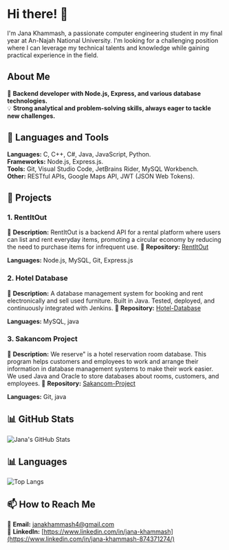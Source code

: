 # Hi there! 👋

I'm Jana Khammash, a passionate computer engineering student in my final year at An-Najah National University. I'm looking for a challenging position where I can leverage my technical talents and knowledge while gaining practical experience in the field.

## About Me

🌟 **Backend developer with Node.js, Express, and various database technologies.**  
💡 **Strong analytical and problem-solving skills, always eager to tackle new challenges.**

## 🚀 Languages and Tools

**Languages:** C, C++, C#, Java, JavaScript, Python.  
**Frameworks:** Node.js, Express.js.  
**Tools:** Git, Visual Studio Code, JetBrains Rider, MySQL Workbench.  
**Other:** RESTful APIs, Google Maps API, JWT (JSON Web Tokens).

## 🌟 Projects

### 1. RentItOut
📝 **Description:** RentItOut is a backend API for a rental platform where users can list and rent everyday items, promoting a circular economy by reducing the need to purchase items for infrequent use. 
📂 **Repository:** [RentItOut](https://github.com/JanaKhammash3/RentItOut)

**Languages:** Node.js, MySQL, Git, Express.js  

### 2. Hotel Database
📝 **Description:** A database management system for booking and rent electronically and sell used furniture. Built in Java. Tested, deployed, and continuously integrated with Jenkins. 
📂 **Repository:** [Hotel-Database](https://github.com/JanaKhammash3/Hotel-Database-)

**Languages:** MySQL, java 

### 3. Sakancom Project
📝 **Description:** We reserve" is a hotel reservation room database. This program helps customers and employees to work and arrange their information in database management systems to make their work easier. We used Java and Oracle to store databases about rooms, customers, and employees. 
📂 **Repository:** [Sakancom-Project](https://github.com/JanaKhammash3/Sakancom-Project)

**Languages:** Git, java  

## 📊 GitHub Stats

![Jana's GitHub Stats](https://github-readme-stats.vercel.app/api?username=JanaKhammash3&show_icons=true&theme=radical)
## 📊 Languages
![Top Langs](https://github-readme-stats.vercel.app/api/top-langs/?username=JanaKhammash3&layout=compact&theme=radical)

## 📫 How to Reach Me

📧 **Email:** [janakhammash4@gmail.com](mailto:janakhammash4@gmail.com)  
💼 **LinkedIn:** [https://www.linkedin.com/in/jana-khammash](https://www.linkedin.com/in/jana-khammash-874371274/)

